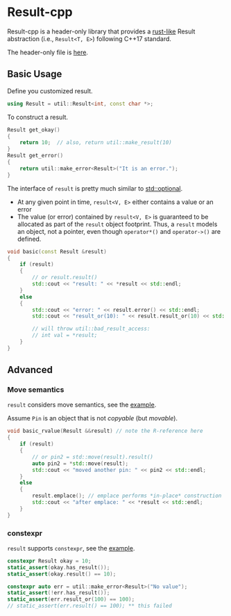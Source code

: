 # Result-cpp

Result-cpp is a header-only library that provides a [rust-like](https://doc.rust-lang.org/std/result/) Result abstraction (i.e., `Result<T, E>`) following C++17 standard.

The header-only file is [here](include/result.hpp).

## Basic Usage

Define you customized result.

``` c++
using Result = util::Result<int, const char *>;
```

To construct a result.

``` c++
Result get_okay()
{
    return 10;  // also, return util::make_result(10)
}
Result get_error()
{
    return util::make_error<Result>("It is an error.");
}
```

The interface of `result` is pretty much similar to [std::optional](https://en.cppreference.com/w/cpp/utility/optional).

- At any given point in time, `result<V, E>` either contains a value or an error
- The value (or error) contained by `result<V, E>` is guaranteed to be allocated as part of the `result` object footprint. Thus, a `result` models an object, not a pointer, even though `operator*()` and `operator->()` are defined.


``` c++
void basic(const Result &result)
{
    if (result)
    {
        // or result.result()
        std::cout << "result: " << *result << std::endl;
    }
    else
    {
        std::cout << "error: " << result.error() << std::endl;
        std::cout << "result_or(10): " << result.result_or(10) << std::endl;

        // will throw util::bad_result_access:
        // int val = *result;
    }
}
```

## Advanced

### Move semantics

`result` considers move semantics, see the [example](bin/move.cpp).

Assume `Pin` is an object that is not *copyable* (but *movable*).

``` c++
void basic_rvalue(Result &&result) // note the R-reference here
{
    if (result)
    {
        // or pin2 = std::move(result).result()
        auto pin2 = *std::move(result);
        std::cout << "moved another pin: " << pin2 << std::endl;
    }
    else
    {
        result.emplace(); // emplace performs *in-place* construction
        std::cout << "after emplace: " << *result << std::endl;
    }
}
```

### constexpr

`result` supports `constexpr`, see the [example](bin/constexpr.cpp).

``` c++
constexpr Result okay = 10;
static_assert(okay.has_result());
static_assert(okay.result() == 10);

constexpr auto err = util::make_error<Result>("No value");
static_assert(!err.has_result());
static_assert(err.result_or(100) == 100);
// static_assert(err.result() == 100); ** this failed
```